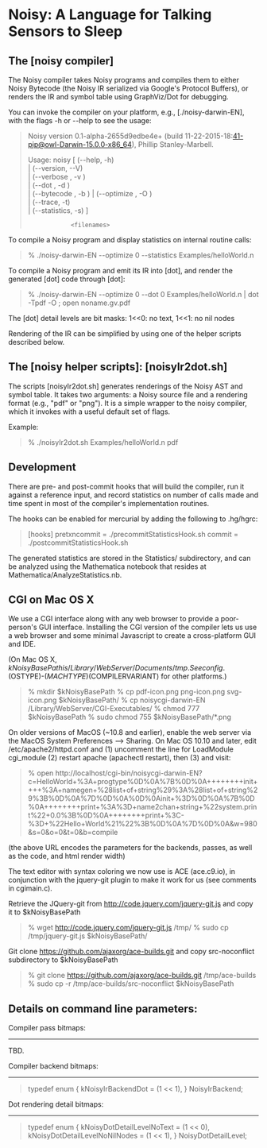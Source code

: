 Noisy: A Language for Talking Sensors to Sleep
==============================================



The [noisy compiler]
---------------------
The Noisy compiler takes Noisy programs and compiles them to either
Noisy Bytecode (the Noisy IR serialized via Google's Protocol
Buffers), or renders the IR and symbol table using GraphViz/Dot for
debugging.

You can invoke the compiler on your platform, e.g., [./noisy-darwin-EN],
with the flags -h or --help to see the usage:

>	Noisy version 0.1-alpha-2655d9edbe4e+ (build 11-22-2015-18:41-pip@owl-Darwin-15.0.0-x86_64), Phillip Stanley-Marbell.
>	
>	Usage:    noisy [ (--help, -h)                                       
>	                | (--version, --V)                                   
>	                | (--verbose <level>, -v <level>)                    
>	                | (--dot <level>, -d <level>)                        
>	                | (--bytecode <output file name>, -b <output file name>)
>	                | (--optimize <level>, -O <level>)                   
>	                | (--trace, -t)                                      
>	                | (--statistics, -s) ]                               
>	                                                                     
>	              <filenames>

To compile a Noisy program and display statistics on internal
routine calls:

>	% ./noisy-darwin-EN --optimize 0 --statistics Examples/helloWorld.n

To compile a Noisy program and emit its IR into [dot], and render
the generated [dot] code through [dot]:

>	% ./noisy-darwin-EN --optimize 0 --dot 0 Examples/helloWorld.n | dot -Tpdf -O ; open noname.gv.pdf

The [dot] detail levels are bit masks: 1<<0: no text, 1<<1: no nil nodes

Rendering of the IR can be simplified by using one of the helper
scripts described below.



The [noisy helper scripts]: [noisyIr2dot.sh]
----------------------------------------------------------------------
The scripts [noisyIr2dot.sh] generates renderings of the Noisy AST
and symbol table. It takes two arguments: a Noisy source file and
a rendering format (e.g., "pdf" or "png").  It is a simple wrapper
to the noisy compiler, which it invokes with a useful default set 
of flags.

Example:

>	% ./noisyIr2dot.sh Examples/helloWorld.n pdf


Development
-----------
There are pre- and post-commit hooks that will build the compiler,
run it against a reference input, and record statistics on number
of calls made and time spent in most of the compiler's implementation
routines.

The hooks can be enabled for mercurial by adding the following to
.hg/hgrc:

>	[hooks]
>	pretxncommit    = ./precommitStatisticsHook.sh
>	commit          = ./postcommitStatisticsHook.sh

The generated statistics are stored in the Statistics/ subdirectory,
and can be analyzed using the Mathematica notebook that resides at
Mathematica/AnalyzeStatistics.nb.


CGI on Mac OS X
---------------
We use a CGI interface along with any web browser to provide a
poor-person's GUI interface. Installing the CGI version of the
compiler lets us use a web browser and some minimal Javascript to
create a cross-platform GUI and IDE.

(On Mac OS X, $kNoisyBasePath is /Library/WebServer/Documents/tmp.
See config.$(OSTYPE)-$(MACHTYPE)$(COMPILERVARIANT) for other
platforms.)

>	% mkdir $kNoisyBasePath
>	% cp pdf-icon.png png-icon.png svg-icon.png $kNoisyBasePath/
>	% cp noisycgi-darwin-EN /Library/WebServer/CGI-Executables/
>	% chmod 777 $kNoisyBasePath
>	% sudo chmod 755 $kNoisyBasePath/*.png

On older versions of MacOS (~10.8 and earlier), enable the web
server via the MacOS System Preferences --> Sharing. On Mac OS 10.10
and later, edit /etc/apache2/httpd.conf and (1) uncomment the line
for LoadModule cgi_module (2) restart apache (apachectl restart),
then (3) and visit:

>	% open  http://localhost/cgi-bin/noisycgi-darwin-EN?c=HelloWorld+%3A+progtype%0D%0A%7B%0D%0A++++++++init++++%3A+namegen+%28list+of+string%29%3A%28list+of+string%29%3B%0D%0A%7D%0D%0A%0D%0Ainit+%3D%0D%0A%7B%0D%0A++++++++print+%3A%3D+name2chan+string+%22system.print%22+0.0%3B%0D%0A++++++++print+%3C-%3D+%22Hello+World%21%22%3B%0D%0A%7D%0D%0A&w=980&s=0&o=0&t=0&b=compile

(the above URL encodes the parameters for the backends, passes, as
well as the code, and html render width)

The text editor with syntax coloring we now use is ACE (ace.c9.io),
in conjunction with the jquery-git plugin to make it work for us
(see comments in cgimain.c).

Retrieve the JQuery-git from http://code.jquery.com/jquery-git.js
and copy it to $kNoisyBasePath

>	% wget http://code.jquery.com/jquery-git.js /tmp/
>	% sudo cp /tmp/jquery-git.js $kNoisyBasePath/

Git clone https://github.com/ajaxorg/ace-builds.git and copy src-noconflict subdirectory to $kNoisyBasePath
>	% git clone https://github.com/ajaxorg/ace-builds.git /tmp/ace-builds
>	% sudo cp -r /tmp/ace-builds/src-noconflict $kNoisyBasePath



Details on command line parameters:
-----------------------------------
Compiler pass bitmaps:
- - - - - - - - - - -
TBD.


Compiler backend bitmaps:
- - - - - - - - - - - - -
>	typedef enum
>	{
>		kNoisyIrBackendDot				= (1 << 1),
>	} NoisyIrBackend;


Dot rendering detail bitmaps:
- - - - - - - - - - - - - - -
>	typedef enum
>	{
>		kNoisyDotDetailLevelNoText			= (1 << 0),
>		kNoisyDotDetailLevelNoNilNodes			= (1 << 1),
>	} NoisyDotDetailLevel;
